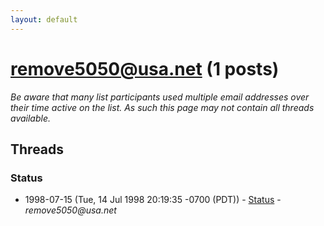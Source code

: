 ```yaml
---
layout: default
---
```


# remove5050@usa.net (1 posts)

_Be aware that many list participants used multiple email addresses over their time active on the list. As such this page may not contain all threads available._

## Threads

### Status
+ 1998-07-15 (Tue, 14 Jul 1998 20:19:35 -0700 (PDT)) - [Status](/archive/1998/07/eb30868819a4c33a17a59fa2ce901c375d9488db2c1595a8682ec480b0f6b6de) - _remove5050@usa.net_

